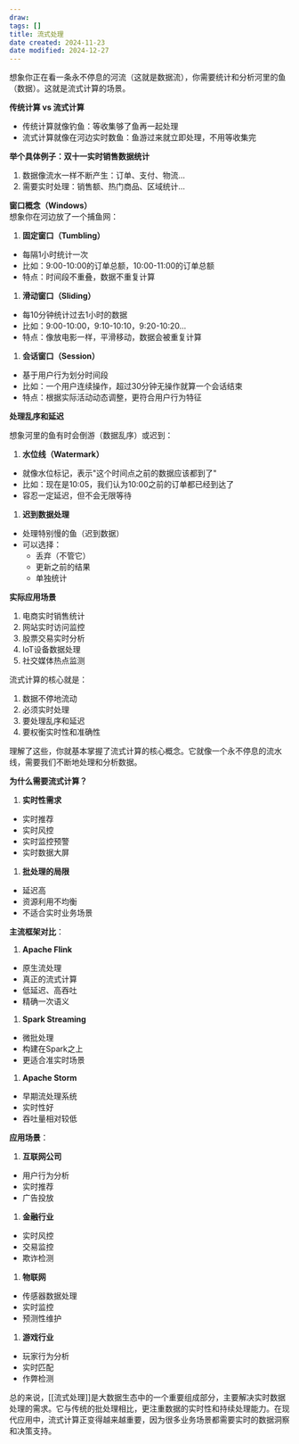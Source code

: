```yaml
---
draw:
tags: []
title: 流式处理
date created: 2024-11-23
date modified: 2024-12-27
---
```


想象你正在看一条永不停息的河流（这就是数据流），你需要统计和分析河里的鱼（数据）。这就是流式计算的场景。

**传统计算 vs 流式计算**
- 传统计算就像钓鱼：等收集够了鱼再一起处理
- 流式计算就像在河边实时数鱼：鱼游过来就立即处理，不用等收集完

**举个具体例子：双十一实时销售数据统计**
1. 数据像流水一样不断产生：订单、支付、物流...
2. 需要实时处理：销售额、热门商品、区域统计...

**窗口概念（Windows）**  
想象你在河边放了一个捕鱼网：

1. **固定窗口（Tumbling）**
- 每隔1小时统计一次
- 比如：9:00-10:00的订单总额，10:00-11:00的订单总额
- 特点：时间段不重叠，数据不重复计算

1. **滑动窗口（Sliding）**
- 每10分钟统计过去1小时的数据
- 比如：9:00-10:00，9:10-10:10，9:20-10:20...
- 特点：像放电影一样，平滑移动，数据会被重复计算

1. **会话窗口（Session）**
- 基于用户行为划分时间段
- 比如：一个用户连续操作，超过30分钟无操作就算一个会话结束
- 特点：根据实际活动动态调整，更符合用户行为特征

**处理乱序和延迟**

想象河里的鱼有时会倒游（数据乱序）或迟到：

1. **水位线（Watermark）**
- 就像水位标记，表示"这个时间点之前的数据应该都到了"
- 比如：现在是10:05，我们认为10:00之前的订单都已经到达了
- 容忍一定延迟，但不会无限等待

1. **迟到数据处理**
- 处理特别慢的鱼（迟到数据）
- 可以选择：
  - 丢弃（不管它）
  - 更新之前的结果
  - 单独统计

**实际应用场景**
1. 电商实时销售统计
2. 网站实时访问监控
3. 股票交易实时分析
4. IoT设备数据处理
5. 社交媒体热点监测

流式计算的核心就是：

1. 数据不停地流动
2. 必须实时处理
3. 要处理乱序和延迟
4. 要权衡实时性和准确性

理解了这些，你就基本掌握了流式计算的核心概念。它就像一个永不停息的流水线，需要我们不断地处理和分析数据。

**为什么需要流式计算？**

1. **实时性需求**
- 实时推荐
- 实时风控
- 实时监控预警
- 实时数据大屏

1. **批处理的局限**
- 延迟高
- 资源利用不均衡
- 不适合实时业务场景

**主流框架对比**：

1. **Apache Flink**
- 原生流处理
- 真正的流式计算
- 低延迟、高吞吐
- 精确一次语义

1. **Spark Streaming**
- 微批处理
- 构建在Spark之上
- 更适合准实时场景

1. **Apache Storm**
- 早期流处理系统
- 实时性好
- 吞吐量相对较低

**应用场景**：

1. **互联网公司**
- 用户行为分析
- 实时推荐
- 广告投放

1. **金融行业**
- 实时风控
- 交易监控
- 欺诈检测

1. **物联网**
- 传感器数据处理
- 实时监控
- 预测性维护

1. **游戏行业**
- 玩家行为分析
- 实时匹配
- 作弊检测

总的来说，[[流式处理]]是大数据生态中的一个重要组成部分，主要解决实时数据处理的需求。它与传统的批处理相比，更注重数据的实时性和持续处理能力。在现代应用中，流式计算正变得越来越重要，因为很多业务场景都需要实时的数据洞察和决策支持。
